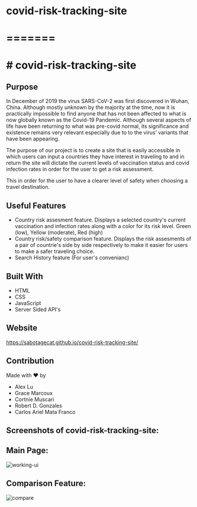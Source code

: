 # covid-risk-tracking-site
=======
=======
# # covid-risk-tracking-site


## Purpose
In December of 2019 the virus SARS-CoV-2 was first discovered in Wuhan, China. Although mostly unknown by the majority at the time, now it is practically impossible to find anyone that has not been affected to what is now globally known as the Covid-19 Pandemic. Although several aspects of life have been returning to what was pre-covid normal, its significance and existence remains very relevant especially due to to the virus’ variants that have been appearing.

The purpose of our project is to create a site that is easily accessible in which users can input a countries they have interest in traveling to and in return the site will dictate the current levels of vaccination status and covid infection rates in order for the user to get a risk assessment.

This in order for the user to have a clearer level of safety when choosing a travel destination.

## Useful Features
* Country risk assesment feature. Displays a selected country's current vaccination and infection rates along with a color for its risk level. Green (low), Yellow (moderate), Red (high)
* Country risk/safety comparison feature. Displays the risk assesments of a pair of countrie's side by side respectively to make it easier for users to make a safer traveling choice.
* Search History feature (For user's convenianc)


## Built With
* HTML
* CSS
* JavaScript
* Server Sided API's

## Website
https://sabotagecat.github.io/covid-risk-tracking-site/

## Contribution
Made with ❤️ by 
* Alex Lu
* Grace Marcoux
* Cortnie Muscari
* Robert D. Gonzales
* Carlos Ariel Mata Franco

## Screenshots of covid-risk-tracking-site:

## Main Page:
![working-ui](https://user-images.githubusercontent.com/96638258/159818859-f06314b3-07bc-4363-a6c5-1c07f3c46fef.PNG)

## Comparison Feature:
![compare](https://user-images.githubusercontent.com/96638258/159819447-55584eb8-7679-4b86-9456-ee8e8063e1a7.PNG)


